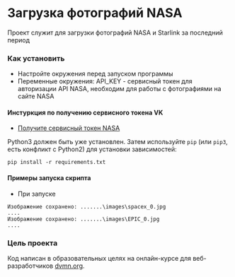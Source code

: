# Загрузка фотографий NASA

Проект служит для загрузки фотографий NASA и Starlink за последний период

### Как установить
* Настройте окружения перед запуском программы
* Переменные окружения: API_KEY - сервисный токен для авторизации API NASA, необходим для работы с фотографиями на сайте NASA
#### Инстуркция по получению сервисного токена VK

* [Получите сервисный токен NASA](https://api.nasa.gov/n)

Python3 должен быть уже установлен. 
Затем используйте `pip` (или `pip3`, есть конфликт с Python2) для установки зависимостей:
```
pip install -r requirements.txt
```
#### Примеры запуска скрипта
* При запуске
```
Изображение сохранено: .......\images\spacex_0.jpg
....
Изображение сохранено: .......\images\EPIC_0.jpg
....
```

### Цель проекта

Код написан в образовательных целях на онлайн-курсе для веб-разработчиков [dvmn.org](https://dvmn.org/).
 
